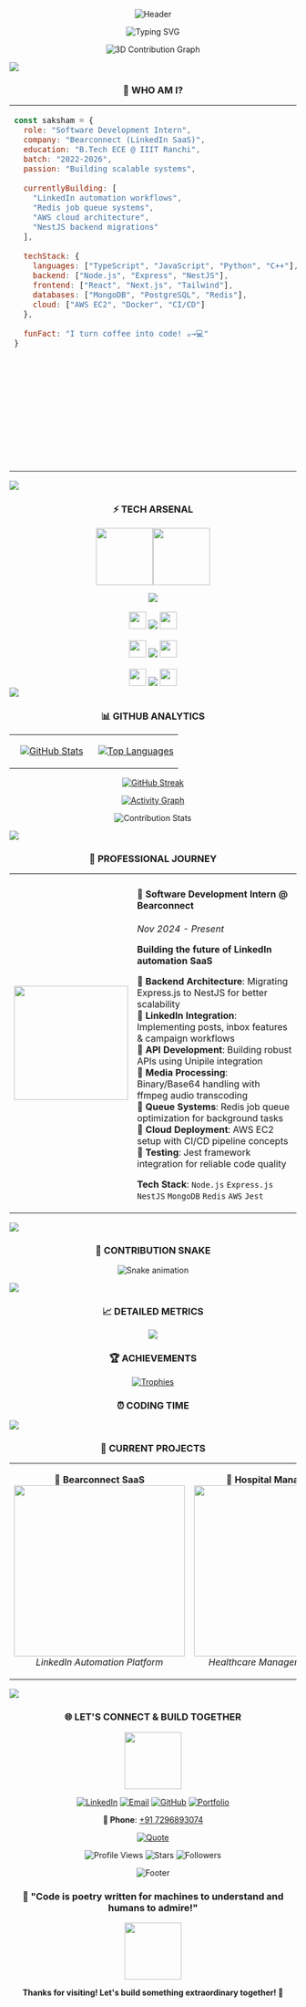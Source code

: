 <div align="center">

![Header](https://capsule-render.vercel.app/api?type=waving&color=gradient&customColorList=0,2,2,5,30&height=300&section=header&text=SAKSHAM%20MAHESHWARI&fontSize=50&fontColor=fff&animation=twinkling&fontAlignY=35&desc=Software%20Development%20Intern%20%40%20Bearconnect&descAlignY=55&descSize=20)

</div>

<!-- Animated Text Banner -->
<div align="center">
  <img src="https://readme-typing-svg.demolab.com?font=Orbitron&weight=900&size=24&duration=2000&pause=500&color=00F5FF&center=true&vCenter=true&multiline=true&repeat=false&width=800&height=100&lines=Building+the+Future+with+Code+%F0%9F%9A%80;Full+Stack+%7C+SaaS+%7C+Cloud+Architecture" alt="Typing SVG" />
</div>

<!-- Contribution 3D Graph -->
<div align="center">
  
![3D Contribution Graph](./profile-3d-contrib/profile-night-rainbow.svg)

</div>

<!-- Glowing Divider -->
<img src="https://user-images.githubusercontent.com/73097560/115834477-dbab4500-a447-11eb-908a-139a6edaec5c.gif">

<!-- Interactive Profile Stats -->
<div align="center">
  
### 💫 **WHO AM I?**

</div>

<table width="100%">
<tr>
<td width="50%" valign="top">

```js
const saksham = {
  role: "Software Development Intern",
  company: "Bearconnect (LinkedIn SaaS)",
  education: "B.Tech ECE @ IIIT Ranchi",
  batch: "2022-2026",
  passion: "Building scalable systems",
  
  currentlyBuilding: [
    "LinkedIn automation workflows",
    "Redis job queue systems", 
    "AWS cloud architecture",
    "NestJS backend migrations"
  ],
  
  techStack: {
    languages: ["TypeScript", "JavaScript", "Python", "C++"],
    backend: ["Node.js", "Express", "NestJS"],
    frontend: ["React", "Next.js", "Tailwind"],
    databases: ["MongoDB", "PostgreSQL", "Redis"],
    cloud: ["AWS EC2", "Docker", "CI/CD"]
  },
  
  funFact: "I turn coffee into code! ☕→💻"
}
```

</td>
<td width="50%" valign="top">

<div align="center">
  
<!-- Coding Animation -->
<img src="https://user-images.githubusercontent.com/74038190/229223263-cf2e4b07-2615-4f87-9c38-e37600f8381a.gif" width="400">

**🎯 CURRENT FOCUS**
- 🚀 **Bearconnect SaaS Platform** - LinkedIn automation
- ⚡ **Backend Systems** - Express to NestJS migration  
- 🌊 **Real-time Features** - Campaign workflows & APIs
- 🔧 **DevOps** - AWS deployment & Redis optimization

</div>

</td>
</tr>
</table>

<!-- Glowing Divider -->
<img src="https://user-images.githubusercontent.com/73097560/115834477-dbab4500-a447-11eb-908a-139a6edaec5c.gif">

<!-- Tech Stack with Better Icons -->
<div align="center">

### ⚡ **TECH ARSENAL**

<img src="https://user-images.githubusercontent.com/74038190/212257454-16e3712e-945a-4ca2-b238-408ad0bf87e6.gif" width="100"><img src="https://user-images.githubusercontent.com/74038190/212257472-08e52665-c503-4bd9-aa20-f5a4dae769b5.gif" width="100">

<!-- Programming Languages -->
<img src="https://skillicons.dev/icons?i=js,ts,python,cpp,c&theme=dark" />
<br><br>

<!-- Frontend Technologies -->
<img src="https://user-images.githubusercontent.com/74038190/212257465-7ce8d493-cac5-494e-982a-5a9deb852c4b.gif" width="30"> 
<img src="https://skillicons.dev/icons?i=react,nextjs,html,css,tailwind&theme=dark" />
<img src="https://user-images.githubusercontent.com/74038190/212257465-7ce8d493-cac5-494e-982a-5a9deb852c4b.gif" width="30">
<br><br>

<!-- Backend & Databases -->
<img src="https://user-images.githubusercontent.com/74038190/212257468-1e9a91f1-b626-4baa-b15d-5c385dfa7ed2.gif" width="30">
<img src="https://skillicons.dev/icons?i=nodejs,express,nestjs,mongodb,postgresql,mysql,redis&theme=dark" />
<img src="https://user-images.githubusercontent.com/74038190/212257468-1e9a91f1-b626-4baa-b15d-5c385dfa7ed2.gif" width="30">
<br><br>

<!-- DevOps & Tools -->
<img src="https://user-images.githubusercontent.com/74038190/212257460-738ff738-247f-4445-a718-cdd0ca76e2db.gif" width="30">
<img src="https://skillicons.dev/icons?i=aws,docker,git,github,jest,firebase&theme=dark" />
<img src="https://user-images.githubusercontent.com/74038190/212257460-738ff738-247f-4445-a718-cdd0ca76e2db.gif" width="30">

</div>

<!-- Glowing Divider -->
<img src="https://user-images.githubusercontent.com/73097560/115834477-dbab4500-a447-11eb-908a-139a6edaec5c.gif">

<!-- GitHub Analytics Section -->
<div align="center">

### 📊 **GITHUB ANALYTICS**

</div>

<table width="100%">
<tr>
<td width="50%">

<div align="center">
  
[![GitHub Stats](https://github-readme-stats.vercel.app/api?username=saksham1728&show_icons=true&theme=radical&hide_border=true&bg_color=0D1117&title_color=00F5FF&icon_color=00F5FF&text_color=FFFFFF&count_private=true&include_all_commits=true)](https://github.com/saksham1728)

</div>

</td>
<td width="50%">

<div align="center">
  
[![Top Languages](https://github-readme-stats.vercel.app/api/top-langs/?username=saksham1728&layout=compact&theme=radical&hide_border=true&bg_color=0D1117&title_color=00F5FF&text_color=FFFFFF&langs_count=8)](https://github.com/saksham1728)

</div>

</td>
</tr>
</table>

<div align="center">

[![GitHub Streak](https://github-readme-streak-stats.herokuapp.com?user=saksham1728&theme=radical&hide_border=true&background=0D1117&ring=00F5FF&fire=00F5FF&currStreakLabel=00F5FF)](https://github.com/saksham1728)

</div>

<!-- Activity Graph -->
<div align="center">

[![Activity Graph](https://github-readme-activity-graph.vercel.app/graph?username=saksham1728&bg_color=0d1117&color=00f5ff&line=00f5ff&point=ffffff&area=true&hide_border=true)](https://github.com/saksham1728)

</div>

<!-- Contribution Stats -->
<div align="center">

![Contribution Stats](https://github-contribution-stats.vercel.app/api/?username=saksham1728&theme=radical)

</div>

<!-- Glowing Divider -->
<img src="https://user-images.githubusercontent.com/73097560/115834477-dbab4500-a447-11eb-908a-139a6edaec5c.gif">

<!-- Professional Experience -->
<div align="center">

### 💼 **PROFESSIONAL JOURNEY**

</div>

<table width="100%">
<tr>
<td width="30%" align="center">

<img src="https://user-images.githubusercontent.com/74038190/212257467-871d32b7-e401-42e8-a166-fcfd7baa4c6b.gif" width="200">

</td>
<td width="70%">

#### 🚀 **Software Development Intern @ Bearconnect** 
*Nov 2024 - Present*

**Building the future of LinkedIn automation SaaS**

🔹 **Backend Architecture**: Migrating Express.js to NestJS for better scalability  
🔹 **LinkedIn Integration**: Implementing posts, inbox features & campaign workflows  
🔹 **API Development**: Building robust APIs using Unipile integration  
🔹 **Media Processing**: Binary/Base64 handling with ffmpeg audio transcoding  
🔹 **Queue Systems**: Redis job queue optimization for background tasks  
🔹 **Cloud Deployment**: AWS EC2 setup with CI/CD pipeline concepts  
🔹 **Testing**: Jest framework integration for reliable code quality  

**Tech Stack**: `Node.js` `Express.js` `NestJS` `MongoDB` `Redis` `AWS` `Jest`

</td>
</tr>
</table>

<!-- Glowing Divider -->
<img src="https://user-images.githubusercontent.com/73097560/115834477-dbab4500-a447-11eb-908a-139a6edaec5c.gif">

<!-- Real-time Contribution Snake -->
<div align="center">

### 🐍 **CONTRIBUTION SNAKE**

![Snake animation](https://raw.githubusercontent.com/saksham1728/saksham1728/output/github-contribution-grid-snake-dark.svg)

</div>

<!-- Glowing Divider -->
<img src="https://user-images.githubusercontent.com/73097560/115834477-dbab4500-a447-11eb-908a-139a6edaec5c.gif">

<!-- Metrics Cards -->
<div align="center">

### 📈 **DETAILED METRICS**

<img src="https://metrics.lecoq.io/saksham1728?template=classic&config.timezone=Asia%2FKolkata">

</div>

<!-- Trophies -->
<div align="center">

### 🏆 **ACHIEVEMENTS**

[![Trophies](https://github-profile-trophy.vercel.app/?username=saksham1728&theme=radical&no-bg=true&no-frame=true&row=1&column=7)](https://github.com/saksham1728)

</div>

<!-- WakaTime Stats -->
<div align="center">

### ⏰ **CODING TIME**

<!--START_SECTION:waka-->
<!--END_SECTION:waka-->

</div>

<!-- Glowing Divider -->
<img src="https://user-images.githubusercontent.com/73097560/115834477-dbab4500-a447-11eb-908a-139a6edaec5c.gif">

<!-- Current Projects -->
<div align="center">

### 🚧 **CURRENT PROJECTS**

</div>

<table width="100%">
<tr>
<td width="50%" align="center">

**🔗 Bearconnect SaaS**
<br>
<img src="https://user-images.githubusercontent.com/74038190/212284158-e840e285-664b-44d7-b79b-e264b5e54825.gif" width="300">
<br>
*LinkedIn Automation Platform*

</td>
<td width="50%" align="center">

**🏥 Hospital Management**
<br>
<img src="https://user-images.githubusercontent.com/74038190/212284100-561aa473-3905-4a80-b561-0d28506553ee.gif" width="300">
<br>
*Healthcare Management System*

</td>
</tr>
</table>

<!-- Glowing Divider -->
<img src="https://user-images.githubusercontent.com/73097560/115834477-dbab4500-a447-11eb-908a-139a6edaec5c.gif">

<!-- Connect Section -->
<div align="center">

### 🌐 **LET'S CONNECT & BUILD TOGETHER**

<img src="https://user-images.githubusercontent.com/74038190/212284087-bbe7e430-757e-4901-90bf-4cd2ce3e1852.gif" width="100">

[![LinkedIn](https://img.shields.io/badge/LinkedIn-0A66C2?style=for-the-badge&logo=linkedin&logoColor=white&labelColor=0A66C2&animation=pulse)](https://www.linkedin.com/in/saksham-maheshwari28)
[![Email](https://img.shields.io/badge/Email-EA4335?style=for-the-badge&logo=gmail&logoColor=white&labelColor=EA4335)](mailto:maheshwarisaksham012@gmail.com)
[![GitHub](https://img.shields.io/badge/GitHub-181717?style=for-the-badge&logo=github&logoColor=white&labelColor=181717)](https://github.com/saksham1728)
[![Portfolio](https://img.shields.io/badge/Portfolio-FF5722?style=for-the-badge&logo=firefox&logoColor=white&labelColor=FF5722)](#)

**📱 Phone**: [+91 7296893074](tel:+917296893074)

</div>

<!-- Random Quote -->
<div align="center">

[![Quote](https://quotes-github-readme.vercel.app/api?type=horizontal&theme=radical)](https://github.com/piyushsuthar/github-readme-quotes)

</div>

<!-- Profile Views -->
<div align="center">

![Profile Views](https://komarev.com/ghpvc/?username=saksham1728&style=for-the-badge&color=00f5ff&labelColor=000000)
![Stars](https://img.shields.io/github/stars/saksham1728?style=for-the-badge&logo=github&color=00f5ff&labelColor=000000)
![Followers](https://img.shields.io/github/followers/saksham1728?style=for-the-badge&logo=github&color=00f5ff&labelColor=000000)

</div>

<!-- Footer -->
<div align="center">

![Footer](https://capsule-render.vercel.app/api?type=waving&color=gradient&customColorList=0,2,2,5,30&height=100&section=footer)

### 💫 **"Code is poetry written for machines to understand and humans to admire!"** 

<img src="https://user-images.githubusercontent.com/74038190/212284115-f47cd8ff-2ffb-4b04-b5bf-4d1c14c0247f.gif" width="100">

**Thanks for visiting! Let's build something extraordinary together! 🚀**

</div>
